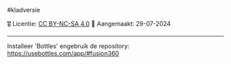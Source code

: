 #kladversie 

🎖️ Licentie: [CC BY-NC-SA 4.0](https://creativecommons.org/licenses/by-nc-sa/4.0/)
📅 Aangemaakt: 29-07-2024

---
Installeer 'Bottles' engebruik de repository: https://usebottles.com/app/#fusion360


